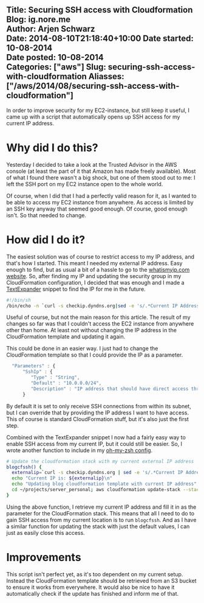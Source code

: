 
Title:        Securing SSH access with Cloudformation  
Blog:         ig.nore.me  
Author:       Arjen Schwarz  
Date:         2014-08-10T21:18:40+10:00
Date started: 10-08-2014  
Date posted:  10-08-2014  
Categories:   ["aws"]
Slug:         securing-ssh-access-with-cloudformation
Aliasses:     ["/aws/2014/08/securing-ssh-access-with-cloudformation"]
---

In order to improve security for my EC2-instance, but still keep it useful, I came up with a script that automatically opens up SSH access for my current IP address.

# Why did I do this?

Yesterday I decided to take a look at the Trusted Advisor in the AWS console (at least the part of it that Amazon has made freely available). Most of what I found there wasn't a big shock, but one of them stood out to me: I left the SSH port on my EC2 instance open to the whole world.

Of course, when I did that I had a perfectly valid reason for it, as I wanted to be able to access my EC2 instance from anywhere. As access is limited by an SSH key anyway that seemed good enough. Of course, good enough isn't. So that needed to change.

# How did I do it?

The easiest solution was of course to restrict access to my IP address, and that's how I started. This meant I needed my external IP address. Easy enough to find, but as usual a bit of a hassle to go to the [whatismyip.com website][1]. So, after finding my IP and updating the security group in my CloudFormation configuration, I decided that was enough and I made a [TextExpander][2] snippet to find the IP for me in the future.

```bash
#!/bin/sh
/bin/echo -n `curl -s checkip.dyndns.org|sed -e 's/.*Current IP Address: //' -e 's/<.*$//'`
```

Useful of course, but not the main reason for this article. The result of my changes so far was that I couldn't access the EC2 instance from anywhere other than home. At least not without changing the IP address in the CloudFormation template and updating it again.

This could be done in an easier way. I just had to change the CloudFormation template so that I could provide the IP as a parameter.

```javascript
  "Parameters" : {
      "SshIp" : {
         "Type" : "String",
         "Default" : "10.0.0.0/24",
         "Description" : "IP address that should have direct access through SSH"
      }
```

By default it is set to only receive SSH connections from within its subnet, but I can override that by providing the IP address I want to have access. This of course is standard CloudFormation stuff, but it's also just the first step.

Combined with the TextExpander snippet I now had a fairly easy way to enable SSH access from my current IP, but it could still be easier. So, I wrote another function to include in my [oh-my-zsh config][3].

```bash
# Update the cloudformation stack with my current external IP address
blogcfssh() {
  externalip=`curl -s checkip.dyndns.org | sed -e 's/.*Current IP Address: //' -e 's/<.*$//'`
  echo "Current IP is: ${externalip}\n"
  echo "Updating blog cloudformation template with current IP address"
  cd ~/projects/server_personal; aws cloudformation update-stack --stack-name blog-server --template-body file://cloudformation-generated.json --parameters ParameterKey=SshIp,ParameterValue=${externalip}/32 --profile blogs
}
```

Using the above function, I retrieve my current IP address and fill it in as the parameter for the CloudFormation stack. This means that all I need to do to gain SSH access from my current location is to run `blogcfssh`. And as I have a similar function for updating the stack with just the default values, I can just as easily close this access.

# Improvements

This script isn't perfect yet, as it's too dependent on my current setup. Instead the CloudFormation template should be retrieved from an S3 bucket to ensure it works from everywhere. It would also be nice to have it automatically check if the update has finished and inform me of that.


[1]: http://www.whatismyip.com
[2]: http://www.smilesoftware.com/TextExpander/index.html
[3]: https://github.com/ArjenSchwarz/oh-my-zsh/blob/master/plugins/blogs/blogs.plugin.zsh